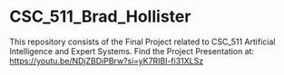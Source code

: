 # CSC_511_Brad_Hollister
This repository consists of the Final Project related to CSC_511 Artificial Intelligence and Expert Systems.
Find the Project Presentation at: https://youtu.be/NDjZBDiPBrw?si=yK7RIBl-fi31XLSz
